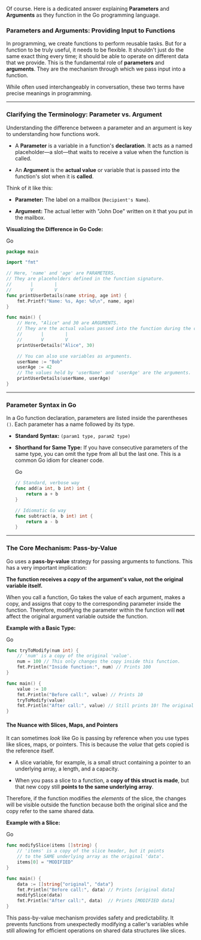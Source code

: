 Of course. Here is a dedicated answer explaining **Parameters** and **Arguments** as they function in the Go programming language.

### **Parameters and Arguments: Providing Input to Functions**

In programming, we create functions to perform reusable tasks. But for a function to be truly useful, it needs to be flexible. It shouldn't just do the same exact thing every time; it should be able to operate on different data that we provide. This is the fundamental role of **parameters** and **arguments**. They are the mechanism through which we pass input into a function.

While often used interchangeably in conversation, these two terms have precise meanings in programming.

---

### Clarifying the Terminology: Parameter vs. Argument

Understanding the difference between a parameter and an argument is key to understanding how functions work.

- A **Parameter** is a variable in a function's **declaration**. It acts as a named placeholder—a slot—that waits to receive a value when the function is called.
    
- An **Argument** is the **actual value** or variable that is passed into the function's slot when it is **called**.
    

Think of it like this:

- **Parameter:** The label on a mailbox (`Recipient's Name`).
    
- **Argument:** The actual letter with "John Doe" written on it that you put in the mailbox.
    

**Visualizing the Difference in Go Code:**

Go

```Go
package main

import "fmt"

// Here, 'name' and 'age' are PARAMETERS.
// They are placeholders defined in the function signature.
//       |        |
//       V        V
func printUserDetails(name string, age int) {
    fmt.Printf("Name: %s, Age: %d\n", name, age)
}

func main() {
    // Here, "Alice" and 30 are ARGUMENTS.
    // They are the actual values passed into the function during the call.
    //       |        |
    //       V        V
    printUserDetails("Alice", 30)

    // You can also use variables as arguments.
    userName := "Bob"
    userAge := 42
    // The values held by 'userName' and 'userAge' are the arguments.
    printUserDetails(userName, userAge)
}
```

---

### Parameter Syntax in Go

In a Go function declaration, parameters are listed inside the parentheses `()`. Each parameter has a name followed by its type.

- **Standard Syntax:** `(param1 type, param2 type)`
    
- **Shorthand for Same Type:** If you have consecutive parameters of the same type, you can omit the type from all but the last one. This is a common Go idiom for cleaner code.
    
    Go
    
    ```Go
    // Standard, verbose way
    func add(a int, b int) int {
        return a + b
    }
    
    // Idiomatic Go way
    func subtract(a, b int) int {
        return a - b
    }
    ```
    

---

### The Core Mechanism: Pass-by-Value

Go uses a **pass-by-value** strategy for passing arguments to functions. This has a very important implication:

**The function receives a _copy_ of the argument's value, not the original variable itself.**

When you call a function, Go takes the value of each argument, makes a copy, and assigns that copy to the corresponding parameter inside the function. Therefore, modifying the parameter within the function will **not** affect the original argument variable outside the function.

**Example with a Basic Type:**

Go

```Go
func tryToModify(num int) {
    // 'num' is a copy of the original 'value'.
    num = 100 // This only changes the copy inside this function.
    fmt.Println("Inside function:", num) // Prints 100
}

func main() {
    value := 10
    fmt.Println("Before call:", value) // Prints 10
    tryToModify(value)
    fmt.Println("After call:", value) // Still prints 10! The original was not changed.
}
```

#### The Nuance with Slices, Maps, and Pointers

It can sometimes _look_ like Go is passing by reference when you use types like slices, maps, or pointers. This is because the _value_ that gets copied is the reference itself.

- A slice variable, for example, is a small struct containing a pointer to an underlying array, a length, and a capacity.
    
- When you pass a slice to a function, a **copy of this struct is made**, but that new copy still **points to the same underlying array**.
    

Therefore, if the function modifies the _elements_ of the slice, the changes will be visible outside the function because both the original slice and the copy refer to the same shared data.

**Example with a Slice:**

Go

```Go
func modifySlice(items []string) {
    // 'items' is a copy of the slice header, but it points
    // to the SAME underlying array as the original 'data'.
    items[0] = "MODIFIED"
}

func main() {
    data := []string{"original", "data"}
    fmt.Println("Before call:", data) // Prints [original data]
    modifySlice(data)
    fmt.Println("After call:", data)  // Prints [MODIFIED data]
}
```

This pass-by-value mechanism provides safety and predictability. It prevents functions from unexpectedly modifying a caller's variables while still allowing for efficient operations on shared data structures like slices.